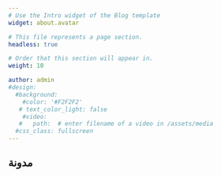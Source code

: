 ```yaml
---
# Use the Intro widget of the Blog template
widget: about.avatar

# This file represents a page section.
headless: true

# Order that this section will appear in.
weight: 10

author: admin
#design:
  #background:
    #color: '#F2F2F2'
   # text_color_light: false
    #video:
   #   path:  # enter filename of a video in /assets/media
  #css_class: fullscreen
---
```


## مدونة
#
#